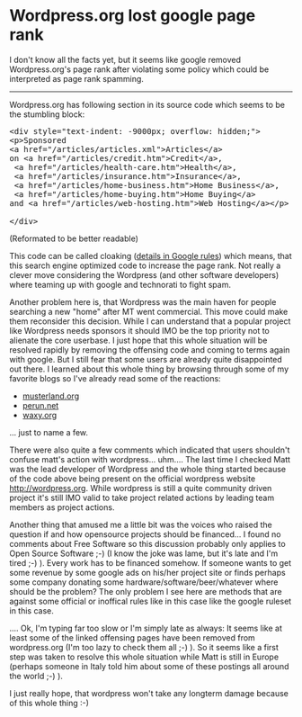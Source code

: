 # Wordpress.org lost google page rank

I don't know all the facts yet, but it seems like google removed Wordpress.org's page rank after violating some policy which could be interpreted as page rank spamming. 

-------------------------------

Wordpress.org has following section in its source code which seems to be the stumbling block:

<pre class="code">&lt;div style="text-indent: -9000px; overflow: hidden;"&gt;
&lt;p&gt;Sponsored 
&lt;a href="/articles/articles.xml"&gt;Articles&lt;/a&gt; 
on &lt;a href="/articles/credit.htm"&gt;Credit&lt;/a&gt;,
 &lt;a href="/articles/health-care.htm"&gt;Health&lt;/a&gt;,
 &lt;a href="/articles/insurance.htm"&gt;Insurance&lt;/a&gt;,
 &lt;a href="/articles/home-business.htm"&gt;Home Business&lt;/a&gt;,
 &lt;a href="/articles/home-buying.htm"&gt;Home Buying&lt;/a&gt; 
and &lt;a href="/articles/web-hosting.htm"&gt;Web Hosting&lt;/a&gt;&lt;/p&gt;

&lt;/div&gt;</pre>
(Reformated to be better readable)

This code can be called cloaking (<a href="http://www.google.com/webmasters/faq.html#cloaking">details in Google rules</a>) which means, that this search engine optimized code to increase the page rank. Not really a clever move considering the Wordpress (and other software developers) where teaming up with google and technorati to fight spam. 

Another problem here is, that Wordpress was the main haven for people searching a new "home" after MT went commercial. This move could make them reconsider this decision. While I can understand that a popular project like Wordpress needs sponsors it should IMO be the top priority not to alienate the core userbase. I just hope that this whole situation will be resolved rapidly by removing the offensing code and coming to terms again with google. But I still fear that some users are already quite disappointed out there. I learned about this whole thing by browsing through some of my favorite blogs so I've already read some of the reactions:

* <a href="http://hugo.muensterland.org/2005/03/31/wordpress-websites-search-engine-spam/">musterland.org</a>
* <a href="http://www.perun.net/archiv/2005/03/31/wordpressorg-und-suma-spam/">perun.net</a>
* <a href="http://www.waxy.org/archive/2005/03/30/wordpres.shtml">waxy.org</a>

... just to name a few.

There were also quite a few comments which indicated that users shouldn't confuse matt's action with wordpress... uhm.... The last time I checked Matt was the lead developer of Wordpress and the whole thing started because of the code above being present on the official wordpress website <http://wordpress.org>. While wordpress is still a quite community driven project it's still IMO valid to take project related actions by leading team members as project actions.

Another thing that amused me a little bit was the voices who raised the question if and how opensource projects should be financed... I found no comments about Free Software so this discussion probably only applies to Open Source Software ;-) (I know the joke was lame, but it's late and I'm tired ;-) ). Every work has to be financed somehow. If someone wants to get some revenue by some google ads on his/her project site or finds perhaps some company donating some hardware/software/beer/whatever where should be the problem? The only problem I see here are methods that are against some official or inoffical rules like in this case like the google ruleset in this case.

.... Ok, I'm typing far too slow or I'm simply late as always: It seems like at least some of the linked offensing pages have been removed from wordpress.org (I'm too lazy to check them all ;-) ). So it seems like a first step was taken to resolve this whole situation while Matt is still in Europe (perhaps someone in Italy told him about some of these postings all around the world ;-) ).

I just really hope, that wordpress won't take any longterm damage because of this whole thing :-)